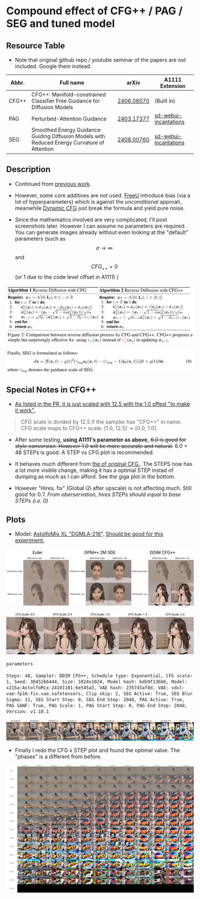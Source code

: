 # Compound effect of CFG++ / PAG / SEG and tuned model #

## Resource Table ##

- Note that original github repo / youtube seminar of the papers are not included. Google them instead.

|Abbr.|Full name|arXiv|A1111 Extension|
|---|---|---|---|
|CFG++|CFG++: Manifold-constrained Classifier Free Guidance for Diffusion Models|[2406.08070](https://arxiv.org/abs/2406.08070)|(Built in)|
|PAG|Perturbed-Attention Guidance|[2403.17377](https://arxiv.org/abs/2403.17377)|[sd-webui-incantations](https://github.com/v0xie/sd-webui-incantations?tab=readme-ov-file#perturbed-attention-guidance)|
|SEG|Smoothed Energy Guidance: Guiding Diffusion Models with Reduced Energy Curvature of Attention|[2408.00760](https://arxiv.org/abs/2408.00760)|[sd-webui-incantations](https://github.com/v0xie/sd-webui-incantations?tab=readme-ov-file#smoothed-energy-guidance)|

## Description ##

- Continued from [previous work](./cfg_pag_chg.md).

- However, some core additives are not used. [FreeU](./freeu.md) introduce bias (via a lot of hyperparameters) which is against the *unconditional* approah, meanwhile [Dynamic CFG](./dynamic_cfg.md) just break the formula and yield pure noise.

- Since the mathematics involved are very complicated, I'll post screenshots later. However I can assume no parameters are required. You can generate images already without even looking at the "default" parameters (such as $$\sigma\rightarrow\infty $$ and $$CFG_{++}=0$$ (or 1 due to the code level offset in A1111) )

![24102701.JPG](img/24102701.JPG)

![24102702.JPG](img/24102702.JPG)

## Special Notes in CFG++ ##

- [As listed in the PR, it is just scaled with 12.5 with the 1.0 offest "to make it work".](https://github.com/AUTOMATIC1111/stable-diffusion-webui/pull/16035)

> CFG scale is divided by 12.5 if the sampler has "CFG++" in name. CFG scale maps to CFG++ scale: [1.0, 12.5] -> [0.0, 1.0].

- After some testing, **using A1111's parameter as above,** ~~6.0 is good for style conversion. However 1.0 will be more accurate and natural.~~ 6.0 + 48 STEPs is good. A STEP vs CFG plot is recommended.

- It behaves much different from [the of original CFG.](./cfg_step.md). The STEPS now has a lot more visible change, making it has a optimal STEP instad of dumping as much as I can afford. See the giga plot in the bottom.

- However "Hires. fix" (Global i2i after upscale) is not affecting much. Still good for 0.7. *From oberservation, hires STEPs should equal to base STEPs (i.e. 0)*

## Plots ##

- Model: [AstolfoMix XL "DGMLA-216"](../ch05/README_XL.MD#findings-on-sdxl-dgmla-modified-della). [Should be good for this experiment.](https://civitai.com/articles/5149/untitled-denoising-to-the-random-content-v15)

![xyz_grid-0000-3045266444-8448-2560-1-48-20241027170722.jpg](img/xyz_grid-0000-3045266444-8448-2560-1-48-20241027170722.jpg)


![xyz_grid-0001-3045266444-5120-1166-0.0-48-20241027172429.jpg](img/xyz_grid-0001-3045266444-5120-1166-0.0-48-20241027172429.jpg)

```
parameters

Steps: 48, Sampler: DDIM CFG++, Schedule type: Exponential, CFG scale: 1, Seed: 3045266444, Size: 1024x1024, Model hash: bdb9f136b6, Model: x215a-AstolfoMix-24101101-6e545a3, VAE hash: 235745af8d, VAE: sdxl-vae-fp16-fix.vae.safetensors, Clip skip: 2, SEG Active: True, SEG Blur Sigma: 11, SEG Start Step: 0, SEG End Step: 2048, PAG Active: True, PAG SANF: True, PAG Scale: 1, PAG Start Step: 0, PAG End Step: 2048, Version: v1.10.1
```

![xyz_grid-0002-3142271110-10240-1166-0.0-48-20241027175400.jpg](img/xyz_grid-0002-3142271110-10240-1166-0.0-48-20241027175400.jpg)

- Finally I redo the CFG x STEP plot and found the optimal value. The "phases" is a different from before.

![xyz_grid-0003-3633269980-17136-11668-0.0-4-20241028052204.jpg](img/xyz_grid-0003-3633269980-17136-11668-0.0-4-20241028052204.jpg)